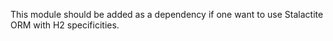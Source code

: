 This module should be added as a dependency if one want to use Stalactite ORM with H2 specificities.